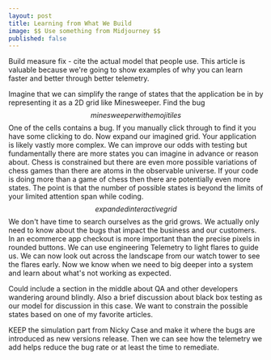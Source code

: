 ```yaml
---
layout: post
title: Learning from What We Build
image: $$ Use something from Midjourney $$
published: false
---
```

Build measure fix - cite the actual model that people use. 
This article is valuable because we're going to show examples of why you can learn faster and better through better telemetry.

Imagine that we can simplify the range of states that the application be in by representing it as a 2D grid like Minesweeper. 
Find the bug 
$$ minesweeper with emoji tiles $$
One of the cells contains a bug. If you manually click through to find it you have some clicking to do.
Now expand our imagined grid. Your application is likely vastly more complex.
We can improve our odds with testing but fundamentally there are more states you can imagine in advance or reason about.
Chess is constrained but there are even more possible variations of chess games than there are atoms in the observable universe.
If your code is doing more than a game of chess then there are potentially even more states. The point is that the number of possible states is beyond the limits of your limited attention span while coding.
$$ expanded interactive grid $$
We don't have time to search ourselves as the grid grows. We actually only need to know about the bugs that impact the business and our customers. In an ecommerce app checkout is more important than the precise pixels in rounded buttons. We can use engineering Telemetry to light flares to guide us. We can now look out across the landscape from our watch tower to see the flares early. Now we know when we need to big deeper into a system and learn about what's not working as expected.

Could include a section in the middle about QA and other developers wandering around blindly. 
Also a brief discussion about black box testing as our model for discussion in this case.
We want to constrain the possible states based on one of my favorite articles. 

KEEP the simulation part from Nicky Case and make it where the bugs are introduced as new versions release. Then we can see how the telemetry we add helps reduce the bug rate or at least the time to remediate. 